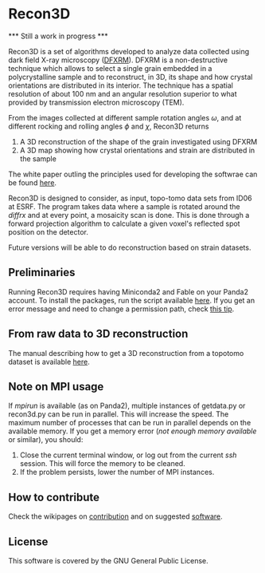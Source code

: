 # Recon3D

*** Still a work in progress ***

Recon3D is a set of algorithms developed to analyze data collected using dark field X-ray microscopy ([DFXRM](https://www.nature.com/articles/ncomms7098)). DFXRM is a non-destructive technique which allows to select a single grain embedded in a polycrystalline sample and to reconstruct, in 3D, its shape and how crystal orientations are distributed in its interior. The technique has a spatial resolution of about 100 nm and an angular resolution superior to what provided by transmission electron microscopy (TEM).

From the images collected at different sample rotation angles $\omega$, and at different rocking and rolling angles $\phi$ and $\chi$, Recon3D returns
1. A 3D reconstruction of the shape of the grain investigated using DFXRM
2. A 3D map showing how crystal orientations and strain are distributed in the sample

The white paper outling the principles used for developing the softwrae can be found [here](https://github.com/acjak/Recon3D/raw/master/dfxm.pdf).

Recon3D is designed to consider, as input, topo-tomo data sets from ID06 at ESRF. The program takes data where a sample is rotated around the *diffrx* and at every point, a mosaicity scan is done. This is done through a forward projection algorithm to calculate a given voxel's reflected spot position on the detector.

Future versions will be able to do reconstruction based on strain datasets.

## Preliminaries

Running Recon3D requires having Miniconda2 and Fable on your Panda2 account. To install the packages, run the script available [here](https://github.com/acjak/fable-install). If you get an error message and need to change a permission path, check [this tip](http://stackoverflow.com/questions/35246386/conda-command-not-found).

## From raw data to 3D reconstruction

The manual describing how to get a 3D reconstruction from a topotomo dataset is available [here](https://github.com/albusdemens/Recon3D/blob/master/Manual_Recon3D.pdf).

## Note on MPI usage

If *mpirun* is available (as on Panda2), multiple instances of getdata.py or recon3d.py can be run in parallel. This will increase the speed. The maximum number of processes that can be run in parallel depends on the available memory. If you get a memory error (*not enough memory available* or similar), you should:
1. Close the current terminal window, or log out from the current *ssh* session. This will force the memory to be cleaned.
2. If the problem persists, lower the number of MPI instances.

## How to contribute

Check the wikipages on [contribution](https://github.com/albusdemens/Recon3D/wiki/How-to-contribute) and on suggested [software](https://github.com/albusdemens/Recon3D/wiki/Suggested-software-tools).

## License

This software is covered by the GNU General Public License.
